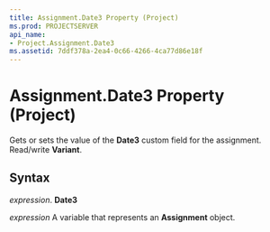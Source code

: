 ```yaml
---
title: Assignment.Date3 Property (Project)
ms.prod: PROJECTSERVER
api_name:
- Project.Assignment.Date3
ms.assetid: 7ddf378a-2ea4-0c66-4266-4ca77d86e18f
---
```



# Assignment.Date3 Property (Project)

Gets or sets the value of the  **Date3** custom field for the assignment. Read/write **Variant**.


## Syntax

 _expression_. **Date3**

 _expression_ A variable that represents an **Assignment** object.


